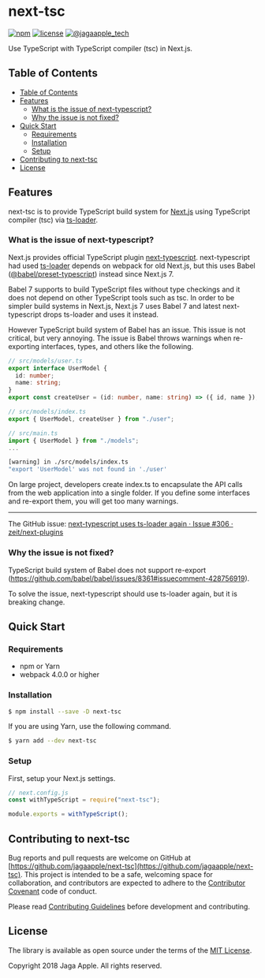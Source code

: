 <!-- ======================================================================================================================= -->
<!-- README                                                                                                                  -->
<!-- ======================================================================================================================= -->
# next-tsc

[![npm](https://img.shields.io/npm/v/next-tsc.svg)](https://www.npmjs.com/package/next-tsc)
[![license](https://img.shields.io/github/license/jagaapple/next-tsc.svg)](https://opensource.org/licenses/MIT)
[![@jagaapple_tech](https://img.shields.io/badge/contact-%40jagaapple_tech-blue.svg)](https://twitter.com/jagaapple_tech)

Use TypeScript with TypeScript compiler (tsc) in Next.js.


## Table of Contents

<!-- TOC depthFrom:2 -->

- [Table of Contents](#table-of-contents)
- [Features](#features)
  - [What is the issue of next-typescript?](#what-is-the-issue-of-next-typescript)
  - [Why the issue is not fixed?](#why-the-issue-is-not-fixed)
- [Quick Start](#quick-start)
  - [Requirements](#requirements)
  - [Installation](#installation)
  - [Setup](#setup)
- [Contributing to next-tsc](#contributing-to-next-tsc)
- [License](#license)

<!-- /TOC -->


## Features
next-tsc is to provide TypeScript build system for [Next.js](https://github.com/zeit/next.js) using TypeScript compiler (tsc)
via [ts-loader](https://github.com/TypeStrong/ts-loader).

### What is the issue of next-typescript?
Next.js provides official TypeScript plugin
[next-typescript](https://github.com/zeit/next-plugins/tree/master/packages/next-typescript).
next-typescript had used [ts-loader](https://github.com/TypeStrong/ts-loader) depends on webpack for old Next.js, but this uses
Babel ([@babel/preset-typescript](https://github.com/babel/babel/tree/master/packages/babel-preset-typescript)) instead since
Next.js 7.

Babel 7 supports to build TypeScript files without type checkings and it does not depend on other TypeScript tools such as tsc.
In order to be simpler build systems in Next.js, Next.js 7 uses Babel 7 and latest next-typescript drops ts-loader and uses it
instead.

However TypeScript build system of Babel has an issue. This issue is not critical, but very annoying.
The issue is Babel throws warnings when re-exporting interfaces, types, and others like the following.

```ts
// src/models/user.ts
export interface UserModel {
  id: number;
  name: string;
}
export const createUser = (id: number, name: string) => ({ id, name });

// src/models/index.ts
export { UserModel, createUser } from "./user";

// src/main.ts
import { UserModel } from "./models";
...
```

```bash
[warning] in ./src/models/index.ts
"export 'UserModel' was not found in './user'
```

On large project, developers create index.ts to encapsulate the API calls from the web application into a single folder. If you
define some interfaces and re-export them, you will get too many warnings.

---

The GitHub issue:
[next-typescript uses ts-loader again · Issue #306 · zeit/next-plugins](https://github.com/zeit/next-plugins/issues/306)

### Why the issue is not fixed?
TypeScript build system of Babel does not support re-export (https://github.com/babel/babel/issues/8361#issuecomment-428756919).

To solve the issue, next-typescript should use ts-loader again, but it is breaking change.


## Quick Start
### Requirements
- npm or Yarn
- webpack 4.0.0 or higher

### Installation

```bash
$ npm install --save -D next-tsc
```

If you are using Yarn, use the following command.

```bash
$ yarn add --dev next-tsc
```

### Setup
First, setup your Next.js settings.

```js
// next.config.js
const withTypeScript = require("next-tsc");

module.exports = withTypeScript();
```


## Contributing to next-tsc
Bug reports and pull requests are welcome on GitHub at
[https://github.com/jagaapple/next-tsc](https://github.com/jagaapple/next-tsc). This project
is intended to be a safe, welcoming space for collaboration, and contributors are expected to adhere to the
[Contributor Covenant](http://contributor-covenant.org) code of conduct.

Please read [Contributing Guidelines](./.github/CONTRIBUTING.md) before development and contributing.


## License
The library is available as open source under the terms of the [MIT License](http://opensource.org/licenses/MIT).

Copyright 2018 Jaga Apple. All rights reserved.
